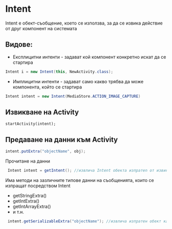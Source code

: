 # Intent

 Intent е обект-съобщение, което се използва, за да се извика действие от друг компонент на системата

## Видове:

- Експлицитни интенти - задават кой компонент конкретно искат да се стартира

```java
Intent i = new Intent(this, NewActivity.class);
```

- Имплицитни интенти - задават само какво трябва да може компонента, който се стартира

```java
Intent intent = new Intent(MediaStore.ACTION_IMAGE_CAPTURE)
```

## Извикване на Activity

```
startActivity(intent);
```

## Предаване на данни към Activity

``` java
intent.putExtra("objectName", obj);
```

Прочитане на данни

```java
 Intent intent = getIntent(); //извлича Intent обекта изпратеn от извикващото Activity в извиканото
```

Има методи на зазличните типове данни на съобщенията, които се изпращат посредством Intent

- getStringExtra()
- getIntExtra()
- getIntArrayExtra()
- и т.н.

```java
 intent.getSerializableExtra("objectName"); //извлича изпратен обект като съобщение през Intent
```
